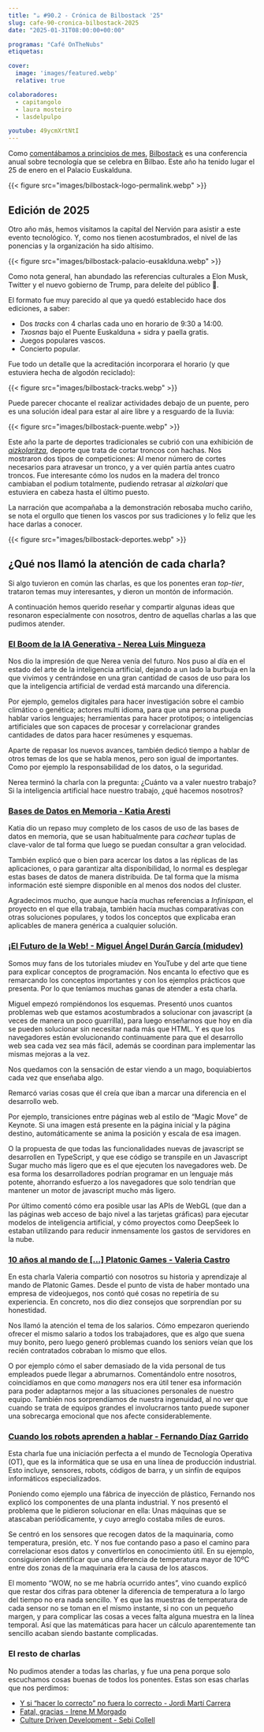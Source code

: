 ```yaml
---
title: "☕️ #90.2 - Crónica de Bilbostack '25"
slug: cafe-90-cronica-bilbostack-2025
date: "2025-01-31T08:00:00+00:00"

programas: "Café OnTheNubs"
etiquetas:

cover:
  image: 'images/featured.webp'
  relative: true

colaboradores:
  - capitangolo
  - laura mosteiro
  - lasdelpulpo

youtube: 49ycmXrtNtI
---
```


Como [comentábamos a principios de mes](https://www.notion.so/89-Entrevista-a-Bilbostack-16f6a5a67719802cb10ac080fb02e8dd?pvs=21), [Bilbostack](https://bilbostack.com/) es una conferencia anual sobre tecnología que se celebra en Bilbao. Este año ha tenido lugar el 25 de enero en el Palacio Euskalduna.

{{< figure src="images/bilbostack-logo-permalink.webp" >}}


## Edición de 2025

Otro año más, hemos visitamos la capital del Nervión para asistir a este evento tecnológico. Y, como nos tienen acostumbrados, el nivel de las ponencias y la organización ha sido altísimo.

{{< figure src="images/bilbostack-palacio-eusaklduna.webp" >}}

Como nota general, han abundado las referencias culturales a Elon Musk, Twitter y el nuevo gobierno de Trump, para deleite del público 🙂.

El formato fue muy parecido al que ya quedó establecido hace dos ediciones, a saber:

- Dos *tracks* con 4 charlas cada uno en horario de 9:30 a 14:00.
- *Txosnas* bajo el Puente Euskalduna + sidra y paella gratis.
- Juegos populares vascos.
- Concierto popular.

Fue todo un detalle que la acreditación incorporara el horario (y que estuviera hecha de algodón reciclado):

{{< figure src="images/bilbostack-tracks.webp" >}}

Puede parecer chocante el realizar actividades debajo de un puente, pero es una solución ideal para estar al aire libre y a resguardo de la lluvia:

{{< figure src="images/bilbostack-puente.webp" >}}

Este año la parte de deportes tradicionales se cubrió con una exhibición de [*aizkolaritza*](https://es.wikipedia.org/wiki/Aizcolari), deporte que trata de cortar troncos con hachas. Nos mostraron dos tipos de competiciones: Al menor número de cortes necesarios para atravesar un tronco, y a ver quién partía antes cuatro troncos. Fue interesante cómo los nudos en la madera del tronco cambiaban el podium totalmente, pudiendo retrasar al *aizkolari* que estuviera en cabeza hasta el último puesto.

La narración que acompañaba a la demonstración rebosaba mucho cariño, se nota el orgullo que tienen los vascos por sus tradiciones y lo feliz que les hace darlas a conocer.

{{< figure src="images/bilbostack-deportes.webp" >}}


## ¿Qué nos llamó la atención de cada charla?

Si algo tuvieron en común las charlas, es que los ponentes eran *top-tier*, trataron temas muy interesantes, y dieron un montón de información.

A continuación hemos querido reseñar y compartir algunas ideas que resonaron especialmente con nosotros, dentro de aquellas charlas a las que pudimos atender.


### [**El Boom de la IA Generativa - Nerea Luis Mingueza**](https://bilbostack.com/speakers/nerea-luis/#talk)

Nos dio la impresión de que Nerea venía del futuro. Nos puso al día en el estado del arte de la inteligencia artificial, dejando a un lado la burbuja en la que vivimos y centrándose en una gran cantidad de casos de uso para los que la inteligencia artificial de verdad está marcando una diferencia.

Por ejemplo, gemelos digitales para hacer investigación sobre el cambio climático o genética; actores multi idioma, para que una persona pueda hablar varios lenguajes; herramientas para hacer prototipos; o inteligencias artificiales que son capaces de procesar y correlacionar grandes cantidades de datos para hacer resúmenes y esquemas.

Aparte de repasar los nuevos avances, también dedicó tiempo a hablar de otros temas de los que se habla menos, pero son igual de importantes. Como por ejemplo la responsabilidad de los datos, o la seguridad.

Nerea terminó la charla con la pregunta: ¿Cuánto va a valer nuestro trabajo? Si la inteligencia artificial hace nuestro trabajo, ¿qué hacemos nosotros?


### [Bases de Datos en Memoria - Katia Aresti](https://bilbostack.com/speakers/katia-aresti/#talk)

Katia dio un repaso muy completo de los casos de uso de las bases de datos en memoria, que se usan habitualmente para *cachear* tuplas de clave-valor de tal forma que luego se puedan consultar a gran velocidad.

También explicó que o bien para acercar los datos a las réplicas de las aplicaciones, o para garantizar alta disponibilidad, lo normal es desplegar estas bases de datos de manera distribuida. De tal forma que la misma información esté siempre disponible en al menos dos nodos del cluster.

Agradecimos mucho, que aunque hacía muchas referencias a *Infinispan*, el proyecto en el que ella trabaja, también hacía muchas comparativas con otras soluciones populares, y todos los conceptos que explicaba eran aplicables de manera genérica a cualquier solución.


### [¡El Futuro de la Web! - Miguel Ángel Durán García (**midudev)**](https://bilbostack.com/speakers/miguel-angel-duran/#talk)

Somos muy fans de los tutoriales miudev en YouTube y del arte que tiene para explicar conceptos de programación. Nos encanta lo efectivo que es remarcando los conceptos importantes y con los ejemplos prácticos que presenta. Por lo que teníamos muchas ganas de atender a esta charla.

Miguel empezó rompiéndonos los esquemas. Presentó unos cuantos problemas web que estamos acostumbrados a solucionar con javascript (a veces de manera un poco guarrilla), para luego enseñarnos que hoy en día se pueden solucionar sin necesitar nada más que  HTML. Y es que los navegadores están evolucionando continuamente para que el desarrollo web sea cada vez sea más fácil, además se coordinan para implementar las mismas mejoras a la vez.

Nos quedamos con la sensación de estar viendo a un mago, boquiabiertos cada vez que enseñaba algo.

Remarcó varias cosas que él creía que iban a marcar una diferencia en el desarrollo web.

Por ejemplo, transiciones entre páginas web al estilo de “Magic Move” de Keynote. Si una imagen está presente en la página inicial y la página destino, automáticamente se anima la posición y escala de esa imagen.

O la propuesta de que todas las funcionalidades nuevas de javascript se desarrollen en TypeScript, y que ese código se transpile en un Javascript Sugar mucho más ligero que es el que ejecuten los navegadores web. De esa forma los desarrolladores podrían programar en un lenguaje más potente, ahorrando esfuerzo a los navegadores que solo tendrían que mantener un motor de javascript mucho más ligero.

Por último comentó cómo era posible usar las APIs de WebGL (que dan a las páginas web acceso de bajo nivel a las tarjetas gráficas) para ejecutar modelos de inteligencia artificial, y cómo proyectos como DeepSeek lo estaban utilizando para reducir inmensamente los gastos de servidores en la nube.


### [10 años al mando de […] Platonic Games - Valeria Castro](https://bilbostack.com/speakers/valeria-castro/#talk)

En esta charla Valeria compartió con nosotros su historia y aprendizaje al mando de Platonic Games. Desde el punto de vista de haber montado una empresa de videojuegos, nos contó qué cosas no repetiría de su experiencia. En concreto, nos dio diez consejos que sorprendían por su honestidad.

Nos llamó la atención el tema de los salarios. Cómo empezaron queriendo ofrecer el mismo salario a todos los trabajadores, que es algo que suena muy bonito, pero luego generó problemas cuando los seniors veían que los recién contratados cobraban lo mismo que ellos.

O por ejemplo cómo el saber demasiado de la vida personal de tus empleados puede llegar a abrumarnos. Comentándolo entre nosotros, coincidíamos en que como *managers* nos era útil tener esa información para poder adaptarnos mejor a las situaciones personales de nuestro equipo. También nos sorprendíamos de nuestra ingenuidad, al no ver que cuando se trata de equipos grandes el involucrarnos tanto puede suponer una sobrecarga emocional que nos afecte considerablemente.


### [Cuando los robots aprenden a hablar - Fernando Díaz Garrido](https://bilbostack.com/speakers/fernando-diaz/#talk)

Esta charla fue una iniciación perfecta a el mundo de Tecnología Operativa (OT), que es la informática que se usa en una línea de producción industrial. Esto incluye, sensores, robots, códigos de barra, y un sinfín de equipos informáticos especializados.

Poniendo como ejemplo una fábrica de inyección de plástico, Fernando nos explicó los componentes de una planta industrial. Y nos presentó el problema que le pidieron solucionar en ella: Unas máquinas que se atascaban periódicamente, y cuyo arreglo costaba miles de euros.

Se centró en los sensores que recogen datos de la maquinaria, como temperatura, presión, etc. Y nos fue contando paso a paso el camino para correlacionar esos datos y convertirlos en conocimiento útil. En su ejemplo, consiguieron identificar que una diferencia de temperatura mayor de 10ºC entre dos zonas de la maquinaria era la causa de los atascos.

El momento “WOW, no se me habría ocurrido antes”, vino cuando explicó que restar dos cifras para obtener la diferencia de temperatura a lo largo del tiempo no era nada sencillo. Y es que las muestras de temperatura de cada sensor no se toman en el mismo instante, si no con un pequeño margen, y para complicar las cosas a veces falta alguna muestra en la línea temporal. Así que las matemáticas para hacer un cálculo aparentemente tan sencillo acaban siendo bastante complicadas.


### El resto de charlas

No pudimos atender a todas las charlas, y fue una pena porque solo escuchamos cosas buenas de todos los ponentes. Estas son esas charlas que nos perdimos:

- [Y si “hacer lo correcto” no fuera lo correcto - Jordi Martí Carrera](https://bilbostack.com/speakers/jordi-marti/#talk)
- [Fatal, gracias - Irene M Morgado](https://bilbostack.com/speakers/irene-morgado/#talk)
- [Culture Driven Development - Sebi Collell](https://bilbostack.com/speakers/sebi-collell/#talk)

